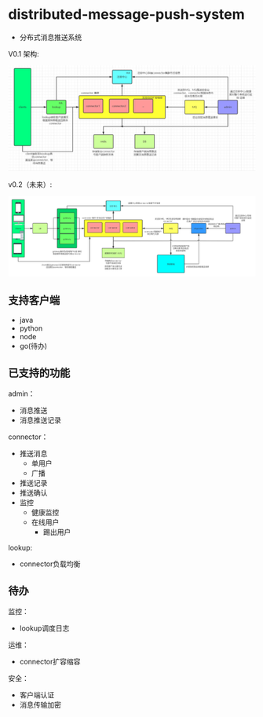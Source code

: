 # distributed-message-push-system

- 分布式消息推送系统

V0.1 架构:

![](./architecture.png)

v0.2（未来）:

![](./architecure1.png)

## 支持客户端

- java
- python
- node
- go(待办)

## 已支持的功能

admin：

- 消息推送
- 消息推送记录

connector：

- 推送消息
    - 单用户
    - 广播
- 推送记录
- 推送确认
- 监控
    - 健康监控
    - 在线用户
        - 踢出用户

lookup:

- connector负载均衡

## 待办

监控：

- lookup调度日志

运维：

- connector扩容缩容

安全：

- 客户端认证
- 消息传输加密